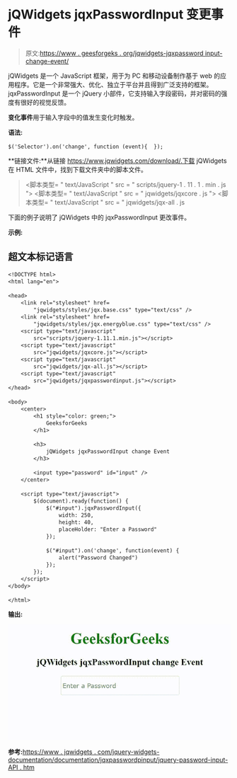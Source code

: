 # jQWidgets jqxPasswordInput 变更事件

> 原文:[https://www . geesforgeks . org/jqwidgets-jqxpassword input-change-event/](https://www.geeksforgeeks.org/jqwidgets-jqxpasswordinput-change-event/)

jQWidgets 是一个 JavaScript 框架，用于为 PC 和移动设备制作基于 web 的应用程序。它是一个非常强大、优化、独立于平台并且得到广泛支持的框架。jqxPasswordInput 是一个 jQuery 小部件，它支持输入字段密码，并对密码的强度有很好的视觉反馈。

**变化事件**用于输入字段中的值发生变化时触发。

**语法:**

```
$('Selector').on('change', function (event){  }); 
```

**链接文件:**从链接 https://www.jqwidgets.com/download/.下载 jQWidgets 在 HTML 文件中，找到下载文件夹中的脚本文件。

> <link rel="”stylesheet”" href="”jqwidgets/styles/jqx.base.css”" type="”text/css”">
> <脚本类型= " text/JavaScript " src = " scripts/jquery-1 . 11 . 1 . min . js "></脚本类型>
> <脚本类型= " text/JavaScript " src = " jqwidgets/jqxcore . js "></脚本类型>
> <脚本类型= " text/JavaScript " src = " jqwidgets/jqx-all . js

下面的例子说明了 jQWidgets 中的 jqxPasswordInput 更改事件。

**示例:**

## 超文本标记语言

```
<!DOCTYPE html>
<html lang="en">

<head>
    <link rel="stylesheet" href=
        "jqwidgets/styles/jqx.base.css" type="text/css" />
    <link rel="stylesheet" href=
        "jqwidgets/styles/jqx.energyblue.css" type="text/css" />
    <script type="text/javascript" 
        src="scripts/jquery-1.11.1.min.js"></script>
    <script type="text/javascript" 
        src="jqwidgets/jqxcore.js"></script>
    <script type="text/javascript" 
        src="jqwidgets/jqx-all.js"></script>
    <script type="text/javascript" 
        src="jqwidgets/jqxpasswordinput.js"></script>
</head>

<body>
    <center>
        <h1 style="color: green;">
            GeeksforGeeks
        </h1>

        <h3>
            jQWidgets jqxPasswordInput change Event
        </h3>

        <input type="password" id="input" />
    </center>

    <script type="text/javascript">
        $(document).ready(function() {
            $("#input").jqxPasswordInput({
                width: 250,
                height: 40,
                placeHolder: "Enter a Password"
            });

            $("#input").on('change', function(event) {
                alert("Password Changed")
            });
        });
    </script>
</body>

</html>
```

**输出:**

![](img/c3bfe50d119db8b96dba4dde9aa8cc8f.png)

**参考:**[https://www . jqwidgets . com/jquery-widgets-documentation/documentation/jqxpasswordpinput/jquery-password-input-API . htm](https://www.jqwidgets.com/jquery-widgets-documentation/documentation/jqxpasswordinput/jquery-password-input-api.htm)